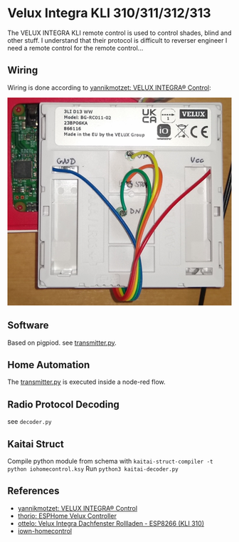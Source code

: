 # Velux Integra KLI 310/311/312/313

The VELUX INTEGRA KLI remote control is used to control shades, blind and other stuff. I understand that their protocol is difficult to reverser engineer I need a remote control for the remote control...

## Wiring

Wiring is done according to [yannikmotzet: VELUX INTEGRA® Control](https://github.com/yannikmotzet/velux-integra-control):

![wiring](./wiring.jpg)

## Software

Based on pigpiod. see [transmitter.py](./transmitter.py).

## Home Automation

The [transmitter.py](./transmitter.py) is executed inside a node-red flow.

## Radio Protocol Decoding

see `decoder.py`

## Kaitai Struct

Compile python module from schema with `kaitai-struct-compiler -t python iohomecontrol.ksy`
Run `python3 kaitai-decoder.py`

## References

- [yannikmotzet: VELUX INTEGRA® Control](https://github.com/yannikmotzet/velux-integra-control)
- [thorio: ESPHome Velux Controller](https://github.com/thorio/esphome-projects/tree/master/velux-controller)
- [ottelo: Velux Integra Dachfenster Rollladen - ESP8266 (KLI 310)](https://ottelo.jimdofree.com/velux-integra-esp8266/)
- [iown-homecontrol](https://github.com/Velocet/iown-homecontrol)